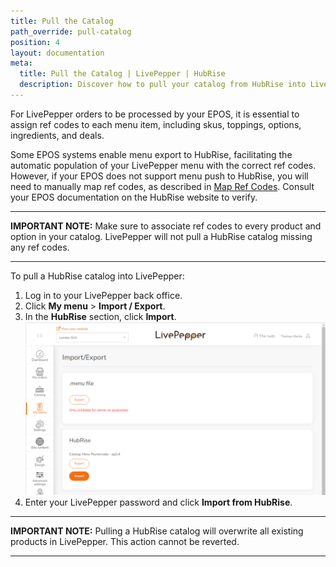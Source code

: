 ```yaml
---
title: Pull the Catalog
path_override: pull-catalog
position: 4
layout: documentation
meta:
  title: Pull the Catalog | LivePepper | HubRise
  description: Discover how to pull your catalog from HubRise into LivePepper.
---
```


For LivePepper orders to be processed by your EPOS, it is essential to assign ref codes to each menu item, including skus, toppings, options, ingredients, and deals.

Some EPOS systems enable menu export to HubRise, facilitating the automatic population of your LivePepper menu with the correct ref codes. However, if your EPOS does not support menu push to HubRise, you will need to manually map ref codes, as described in [Map Ref Codes](/apps/livepepper/map-ref-codes). Consult your EPOS documentation on the HubRise website to verify.

---

**IMPORTANT NOTE:** Make sure to associate ref codes to every product and option in your catalog. LivePepper will not pull a HubRise catalog missing any ref codes.

---

To pull a HubRise catalog into LivePepper:

1. Log in to your LivePepper back office.
1. Click **My menu** > **Import / Export**.
1. In the **HubRise** section, click **Import**.
   ![Import and Export the Menu](./images/010-hubrise-menu-import.png)
1. Enter your LivePepper password and click **Import from HubRise**.

---

**IMPORTANT NOTE:** Pulling a HubRise catalog will overwrite all existing products in LivePepper. This action cannot be reverted.

---
